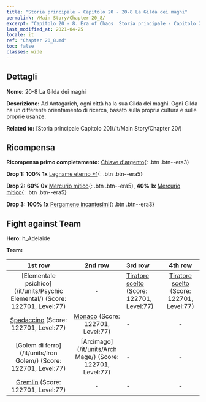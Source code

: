 ```yaml
---
title: "Storia principale - Capitolo 20 - 20-8 La Gilda dei maghi"
permalink: /Main Story/Chapter 20_8/
excerpt: "Capitolo 20 - 8. Era of Chaos  Storia principale - Capitolo 20_8. 20-8 La Gilda dei maghi"
last_modified_at: 2021-04-25
locale: it
ref: "Chapter 20_8.md"
toc: false
classes: wide
---
```


## Dettagli

 **Nome:** 20-8 La Gilda dei maghi

 **Descrizione:** Ad Antagarich, ogni città ha la sua Gilda dei maghi. Ogni Gilda ha un differente orientamento di ricerca, basato sulla propria cultura e sulle proprie usanze.

 **Related to:** [Storia principale Capitolo 20](/it/Main Story/Chapter 20/)

## Ricompensa

 **Ricompensa primo completamento:** [Chiave d'argento](/ItemsIT/con_693/){: .btn .btn--era3}

 **Drop 1:** **100% 1x** [Legname eterno +1](/ItemsIT/mat_69/){: .btn .btn--era5}

 **Drop 2:** **60% 0x** [Mercurio mitico](/ItemsIT/mat_63/){: .btn .btn--era5}, **40% 1x** [Mercurio mitico](/ItemsIT/mat_63/){: .btn .btn--era5}

 **Drop 3:** **100% 1x** [Pergamene incantesimi](/ItemsIT/con_694/){: .btn .btn--era3}


## Fight against Team
 **Hero:** h_Adelaide

 **Team:**


  | 1st row | 2nd row | 3rd row | 4th row |
  |:----:|:----:|:----|:----:|
  | [Elementale psichico](/it/units/Psychic Elemental/) (Score: 122701, Level:77)  | - | [Tiratore scelto](/it/units/Marksman/) (Score: 122701, Level:77)  | [Tiratore scelto](/it/units/Marksman/) (Score: 122701, Level:77)  |
  | [Spadaccino](/it/units/Swordsman/) (Score: 122701, Level:77)  | [Monaco](/it/units/Monk/) (Score: 122701, Level:77)  | - | - |
  | [Golem di ferro](/it/units/Iron Golem/) (Score: 122701, Level:77)  | [Arcimago](/it/units/Arch Mage/) (Score: 122701, Level:77)  | - | - |
  | [Gremlin](/it/units/Gremlin/) (Score: 122701, Level:77)  | - | - | - |


